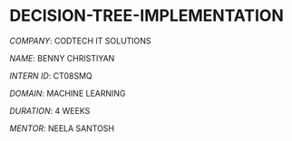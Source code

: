 ﻿# DECISION-TREE-IMPLEMENTATION

*COMPANY*: CODTECH IT SOLUTIONS

*NAME*: BENNY CHRISTIYAN

*INTERN ID*: CT08SMQ

*DOMAIN*: MACHINE LEARNING

*DURATION*: 4 WEEKS

*MENTOR*: NEELA SANTOSH
